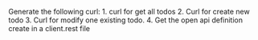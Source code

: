 Generate the following curl: 
    1. curl for get all todos 
    2. Curl for create new todo
    3. Curl for modify one existing todo.
    4. Get the open api definition
create in a client.rest file